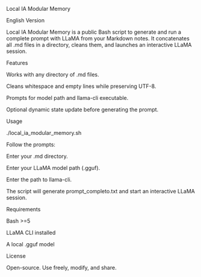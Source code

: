 Local IA Modular Memory

English Version

Local IA Modular Memory is a public Bash script to generate and run a complete prompt with LLaMA from your Markdown notes. It concatenates all .md files in a directory, cleans them, and launches an interactive LLaMA session.

Features

Works with any directory of .md files.

Cleans whitespace and empty lines while preserving UTF-8.

Prompts for model path and llama-cli executable.

Optional dynamic state update before generating the prompt.

Usage

./local_ia_modular_memory.sh

Follow the prompts:

Enter your .md directory.

Enter your LLaMA model path (.gguf).

Enter the path to llama-cli.

The script will generate prompt_completo.txt and start an interactive LLaMA session.

Requirements

Bash >=5

LLaMA CLI installed

A local .gguf model

License

Open-source. Use freely, modify, and share.


